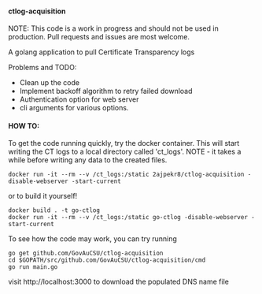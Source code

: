 #### ctlog-acquisition

NOTE: This code is a work in progress and should not be used in production.  Pull requests and issues are most welcome.

A golang application to pull Certificate Transparency logs

Problems and TODO:

 - Clean up the code
 - Implement backoff algorithm to retry failed download
 - Authentication option for web server
 - cli arguments for various options.

#### HOW TO:

To get the code running quickly, try the docker container.  This will start writing the CT logs to a local directory called 'ct_logs'. NOTE - it takes a while before writing any data to the created files.

```
docker run -it --rm --v /ct_logs:/static 2ajpekr8/ctlog-acquisition -disable-webserver -start-current
```

or to build it yourself!

```
docker build . -t go-ctlog
docker run -it --rm --v /ct_logs:/static go-ctlog -disable-webserver -start-current
```

To see how the code may work, you can try running 
```
go get github.com/GovAuCSU/ctlog-acquisition 
cd $GOPATH/src/github.com/GovAuCSU/ctlog-acquisition/cmd
go run main.go
```

visit http://localhost:3000 to download the populated DNS name file
